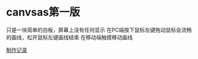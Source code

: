 # canvsas第一版
只是一块简单的白板，屏幕上没有任何显示
在PC端按下鼠标左键拖动鼠标会流畅的画线，松开鼠标左键画线结束
在移动端触摸移动画线


[制作记录](https://github.com/GretaHu10/Blog/blob/main/canvas.md)
